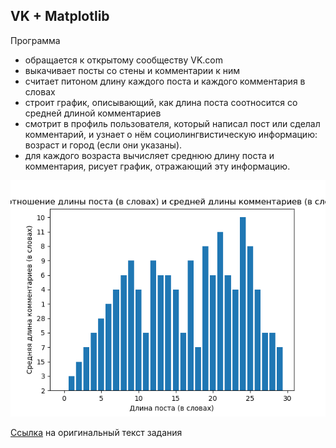 ## VK + Matplotlib

Программа 
* обращается к открытому сообществу VK.com
* выкачивает посты со стены и комментарии к ним
* считает питоном длину каждого поста и каждого комментария в словах
* строит график, описывающий, как длина поста соотносится со средней длиной комментариев
* смотрит в профиль пользователя, который написал пост или сделал комментарий, и узнает о нём социолингвистическую информацию: возраст и город (если они указаны).
* для каждого возраста вычисляет среднюю длину поста и комментария, рисует график, отражающий эту информацию.

![Image](https://github.com/AnnaZhuravleva/HSE/blob/master/course%202/VK%20Matplotlib/posts%26comments.png)

[Ссылка](https://github.com/ancatmara/learnpython2017/blob/master/%D0%94%D0%BE%D0%BC%D0%B0%D1%88%D0%BD%D0%B8%D0%B5%20%D0%B7%D0%B0%D0%B4%D0%B0%D0%BD%D0%B8%D1%8F/matplotlib+vk+homework.md) на оригинальный текст задания
